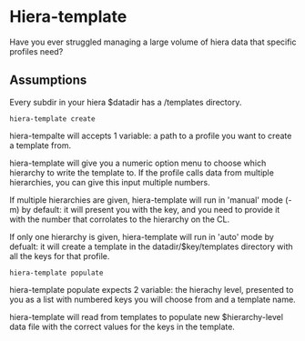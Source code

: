 # Hiera-template
Have you ever struggled managing a large volume of hiera data that specific profiles need? 

## Assumptions
Every subdir in your hiera $datadir has a /templates directory. 

```hiera-template create```

hiera-tempalte will accepts 1 variable: a path to a profile you want to create a template from. 

hiera-template will give you a numeric option menu to choose which hierarchy to write the template to. If the profile calls data from multiple hierarchies, you can give this input multiple numbers. 

If multiple hierarchies are given, hiera-template will run in 'manual' mode (-m) by default: it will present you with the key, and you need to provide it with the number that corrolates to the hierarchy on the CL. 

If only one hierarchy is given, hiera-template will run in 'auto' mode by defualt: it will create a template in the datadir/$key/templates directory with all the keys for that profile. 

```hiera-template populate```

hiera-template populate expects 2 variable: the hierachy level, presented to you as a list with numbered keys you will choose from and a template name.  

hiera-template will read from templates to populate new $hierarchy-level data file with the correct values for the keys in the template.


